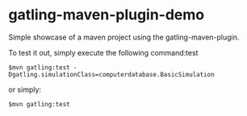 gatling-maven-plugin-demo
=========================

Simple showcase of a maven project using the gatling-maven-plugin.

To test it out, simply execute the following command:test

    $mvn gatling:test -Dgatling.simulationClass=computerdatabase.BasicSimulation

or simply:

    $mvn gatling:test
